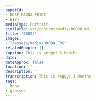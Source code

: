 ```yaml
---
paperId:
- ROSE MAGNA PRINT
- E184
mediaType: Portrait
similarTo: src/content/media/00090.md
title: '00094'
images:
- "/assets/media/00094.JPG"
relatedPeople: []
caption: This is peggy! 3 Months
date: 
dateApprox: false
location: ''
description: ''
transcription: This is Peggy! 3 Months
tags:
- baby
- glasses
---
```

